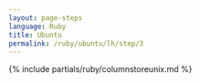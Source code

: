 ```yaml
---
layout: page-steps
language: Ruby
title: Ubuntu
permalink: /ruby/ubuntu/lh/step/3
---
```


{% include partials/ruby/columnstoreunix.md %}

